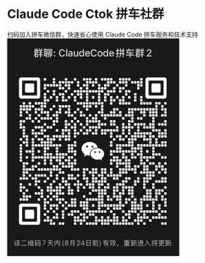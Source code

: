 # Claude Code Ctok 拼车社群

扫码加入拼车微信群，快速省心使用 Claude Code 拼车服务和技术支持
![image](./images/carpool_qr_code.jpg)
